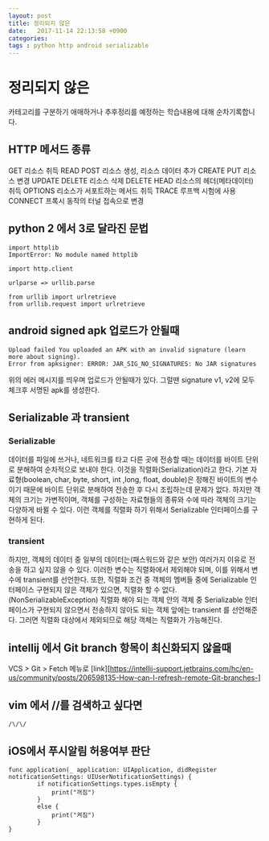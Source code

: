 ```yaml
---
layout: post
title: 정리되지 않은
date:   2017-11-14 22:13:58 +0900
categories:
tags : python http android serializable
---
```


# 정리되지 않은
카테고리를 구분하기 애매하거나 추후정리를 예정하는 학습내용에 대해 순차기록합니다.

## HTTP 메서드 종류
GET		리소스 취득					READ
POST	리소스 생성, 리소스 데이터 추가		CREATE
PUT		리소스 변경					UPDATE
DELETE	리소스 삭제					DELETE
HEAD	리소스의 헤더(메타데이터) 취득
OPTIONS	리소스가 서포트하는 메서드 취득
TRACE	루프백 시험에 사용
CONNECT	프록시 동작의 터널 접속으로 변경


## python 2 에서 3로 달라진 문법
```
import httplib
ImportError: No module named httplib

import http.client

urlparse => urllib.parse

from urllib import urlretrieve
from urllib.request import urlretrieve
```

## android signed apk 업로드가 안될때
```
Upload failed You uploaded an APK with an invalid signature (learn more about signing).
Error from apksigner: ERROR: JAR_SIG_NO_SIGNATURES: No JAR signatures
```
위의 에러 메시지를 띄우며 업로드가 안될때가 있다.
그럴땐 signature v1, v2에 모두 체크후 서명된 apk를 생성한다.

## Serializable 과 transient
### Serializable

데이터를 파일에 쓰거나, 네트워크를 타고 다른 곳에 전송할 때는 데이터를 바이트 단위로 분해하여 순차적으로 보내야 한다. 이것을 직렬화(Serialization)라고 한다.
기본 자료형(boolean, char, byte, short, int ,long, float, double)은 정해진 바이트의 변수이기 때문에 바이트 단위로 분해하여 전송한 후 다시 조립하는데 문제가 없다.
하지만 객체의 크기는 가변적이며, 객체를 구성하는 자료형들의 종류와 수에 따라 객체의 크기는 다양하게 바뀔 수 있다. 이런 객체를 직렬화 하기 위해서 Serializable 인터페이스를 구현하게 된다.

### transient
하지만, 객체의 데이터 중 일부의 데이터는(패스워드와 같은 보안) 여러가지 이유로 전송을 하고 싶지 않을 수 있다. 이러한 변수는 직렬화에서 제외해야 되며, 이를 위해서 변수에 transient를 선언한다.
또한, 직렬화 조건 중 객체의 멤버들 중에 Serializable 인터페이스 구현되지 않은 객체가 있으면, 직렬화 할 수 없다.(NonSerializableException) 직렬화 해야 되는 객체 안의 객체 중 Serializable 인터페이스가 구현되지 않으면서 전송하지 않아도 되는 객체 앞에는 transient 를 선언해준다. 그러면 직렬화 대상에서 제외되므로 해당 객체는 직렬화가 가능해진다.

## intellij 에서 Git branch 항목이 최신화되지 않을때
VCS > Git > Fetch 메뉴로
[link][https://intellij-support.jetbrains.com/hc/en-us/community/posts/206598135-How-can-I-refresh-remote-Git-branches-]

## vim 에서 //를 검색하고 싶다면
```
/\/\/
```

## iOS에서 푸시알림 허용여부 판단
```
func application(_ application: UIApplication, didRegister notificationSettings: UIUserNotificationSettings) {
        if notificationSettings.types.isEmpty {
            print("꺼짐")
        }
        else {
            print("켜짐")
        }
}
```
